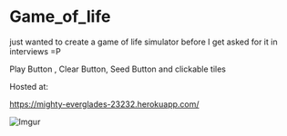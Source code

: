 # Game_of_life

just wanted to create a game of life simulator before I get asked for it in interviews =P

Play Button , Clear Button, Seed Button and clickable tiles

Hosted at:

https://mighty-everglades-23232.herokuapp.com/

![Imgur](https://i.imgur.com/Wkbk2YI.png)
